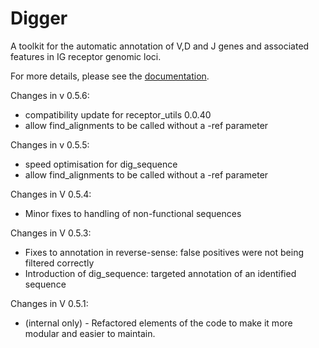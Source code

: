 # Digger
A toolkit for the automatic annotation of V,D and J genes and associated features in IG receptor genomic loci.

For more details, please see the [documentation](https://williamdlees.github.io/digger/index.html).

Changes in v 0.5.6:
- compatibility update for receptor_utils 0.0.40
- allow find_alignments to be called without a -ref parameter

Changes in v 0.5.5:
- speed optimisation for dig_sequence
- allow find_alignments to be called without a -ref parameter

Changes in V 0.5.4:
- Minor fixes to handling of non-functional sequences

Changes in V 0.5.3:
- Fixes to annotation in reverse-sense: false positives were not being filtered correctly
- Introduction of dig_sequence: targeted annotation of an identified sequence

Changes in V 0.5.1:
- (internal only) - Refactored elements of the code to make it more modular and easier to maintain.
